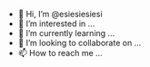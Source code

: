 - 👋 Hi, I’m @esiesiesiesi
- 👀 I’m interested in ...
- 🌱 I’m currently learning ...
- 💞️ I’m looking to collaborate on ...
- 📫 How to reach me ...

<!---
esiesiesiesi/esiesiesiesi is a ✨ special ✨ repository because its `README.md` (this file) appears on your GitHub profile.
You can click the Preview link to take a look at your changes.
--->
